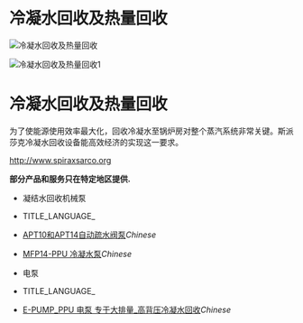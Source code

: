 

# 冷凝水回收及热量回收

![冷凝水回收及热量回收](/d/file/p/f7ced2f6ae7bd0ef3091e48099c7f4b3.jpg)

![冷凝水回收及热量回收1](/d/file/p/f7ced2f6ae7bd0ef3091e48099c7f4b3.jpg)

# 冷凝水回收及热量回收

为了使能源使用效率最大化，回收冷凝水至锅炉房对整个蒸汽系统非常关键。斯派莎克冷凝水回收设备能高效经济的实现这一要求。

http://www.spiraxsarco.org

**部分产品和服务只在特定地区提供.**

-   凝结水回收机械泵

-   TITLE_LANGUAGE_
-   [APT10和APT14自动疏水阀泵](/pressure-powered-pumps/APT10-APT14.html "APT10和APT14自动疏水阀泵")_Chinese_
-   [MFP14-PPU 冷凝水泵](/pressure-powered-pumps/MFP14-PPU.html "MFP14-PPU 冷凝水泵")_Chinese_

-   电泵

-   TITLE_LANGUAGE_
-   [E-PUMP\_PPU 电泵 专于大排量\_高背压冷凝水回收](/electric-pumps/E-PUMP_PPU.html "E-PUMP_PPU 电泵 专于大排量_高背压冷凝水回收")_Chinese_
